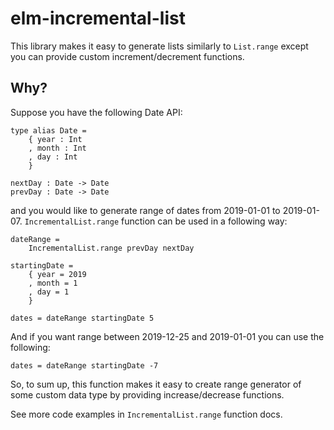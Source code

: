 # elm-incremental-list

This library makes it easy to generate lists similarly to `List.range`
except you can provide custom increment/decrement functions.


## Why?

Suppose you have the following Date API:

    type alias Date =
        { year : Int
        , month : Int
        , day : Int
        }

    nextDay : Date -> Date
    prevDay : Date -> Date

and you would like to generate range of dates from 2019-01-01 to 2019-01-07.
`IncrementalList.range` function can be used in a following way:

    dateRange =
        IncrementalList.range prevDay nextDay

    startingDate =
        { year = 2019
        , month = 1
        , day = 1
        }

    dates = dateRange startingDate 5

And if you want range between 2019-12-25 and 2019-01-01 you can use the following:

    dates = dateRange startingDate -7

So, to sum up, this function makes it easy to create range generator of some
custom data type by providing increase/decrease functions.

See more code examples in `IncrementalList.range` function docs.